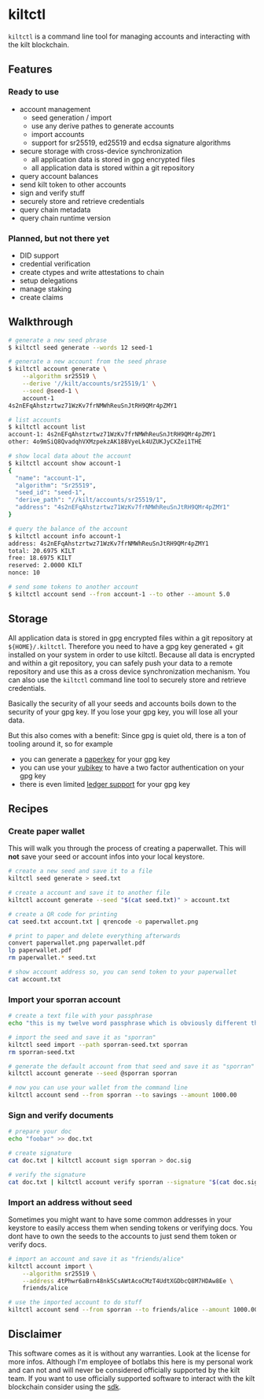 # kiltctl

`kiltctl` is a command line tool for managing accounts and interacting with the kilt blockchain.

## Features

### Ready to use

* account management
    * seed generation / import
    * use any derive pathes to generate accounts
    * import accounts
    * support for sr25519, ed25519 and ecdsa signature algorithms
* secure storage with cross-device synchronization
    * all application data is stored in gpg encrypted files
    * all application data is stored within a git repository
* query account balances
* send kilt token to other accounts
* sign and verify stuff
* securely store and retrieve credentials
* query chain metadata
* query chain runtime version

### Planned, but not there yet

* DID support
* credential verification
* create ctypes and write attestations to chain
* setup delegations
* manage staking
* create claims

## Walkthrough

```bash
# generate a new seed phrase
$ kiltctl seed generate --words 12 seed-1

# generate a new account from the seed phrase
$ kiltctl account generate \
    --algorithm sr25519 \
    --derive '//kilt/accounts/sr25519/1' \
    --seed @seed-1 \
    account-1
4s2nEFqAhstzrtwz71WzKv7frNMWhReuSnJtRH9QMr4pZMY1

# list accounts
$ kiltctl account list
account-1: 4s2nEFqAhstzrtwz71WzKv7frNMWhReuSnJtRH9QMr4pZMY1
other: 4o9mSiQ8QvadqhVXMzpekzAK18BVyeLk4UZUKJyCXZei1THE

# show local data about the account
$ kiltctl account show account-1
{
  "name": "account-1",
  "algorithm": "Sr25519",
  "seed_id": "seed-1",
  "derive_path": "//kilt/accounts/sr25519/1",
  "address": "4s2nEFqAhstzrtwz71WzKv7frNMWhReuSnJtRH9QMr4pZMY1"
}

# query the balance of the account
$ kiltctl account info account-1
address: 4s2nEFqAhstzrtwz71WzKv7frNMWhReuSnJtRH9QMr4pZMY1
total: 20.6975 KILT
free: 18.6975 KILT
reserved: 2.0000 KILT
nonce: 10

# send some tokens to another account
$ kiltctl account send --from account-1 --to other --amount 5.0
```

## Storage

All application data is stored in gpg encrypted files within a git repository at `${HOME}/.kiltctl`. Therefore you need to have a gpg key generated + git installed on your system in order to use kiltctl. Because all data is encrypted and within a git repository, you can safely push your data to a remote repository and use this as a cross device synchronization mechanism. You can also use the `kiltctl` command line tool to securely store and retrieve credentials.

Basically the security of all your seeds and accounts boils down to the security of your gpg key. If you lose your gpg key, you will lose all your data. 

But this also comes with a benefit: Since gpg is quiet old, there is a ton of tooling around it, so for example

* you can generate a [paperkey](https://wiki.archlinux.org/title/Paperkey) for your gpg key
* you can use your [yubikey](https://support.yubico.com/hc/en-us/articles/360013790259-Using-Your-YubiKey-with-OpenPGP) to have a two factor authentication on your gpg key
* there is even limited [ledger support](https://support.ledger.com/hc/en-us/articles/115005200649-OpenPGP?docs=true) for your gpg key

## Recipes

### Create paper wallet

This will walk you through the process of creating a paperwallet. This will **not** save your seed or account infos into your local keystore.

```bash
# create a new seed and save it to a file
kiltctl seed generate > seed.txt

# create a account and save it to another file
kiltctl account generate --seed "$(cat seed.txt)" > account.txt

# create a QR code for printing
cat seed.txt account.txt | qrencode -o paperwallet.png

# print to paper and delete everything afterwards
convert paperwallet.png paperwallet.pdf
lp paperwallet.pdf
rm paperwallet.* seed.txt

# show account address so, you can send token to your paperwallet
cat account.txt
```

### Import your sporran account

```bash
# create a text file with your passphrase
echo "this is my twelve word passphrase which is obviously different than this" > sporran-seed.txt

# import the seed and save it as "sporran"
kiltctl seed import --path sporran-seed.txt sporran
rm sporran-seed.txt

# generate the default account from that seed and save it as "sporran"
kiltctl account generate --seed @sporran sporran

# now you can use your wallet from the command line
kiltctl account send --from sporran --to savings --amount 1000.00
```

### Sign and verify documents

```bash
# prepare your doc
echo "foobar" >> doc.txt

# create signature
cat doc.txt | kiltctl account sign sporran > doc.sig

# verify the signature
cat doc.txt | kiltctl account verify sporran --signature "$(cat doc.sig)" && echo "success!"
```

### Import an address without seed

Sometimes you might want to have some common addresses in your keystore to easily access them when sending tokens or verifying docs.
You dont have to own the seeds to the accounts to just send them token or verify docs.

```bash
# import an account and save it as "friends/alice"
kiltctl account import \
    --algorithm sr25519 \
    --address 4tPhwr6aBrn48nk5CsAWtAcoCMzT4UdtXGDbcQ8M7HDAw8Ee \
    friends/alice

# use the imported account to do stuff
kiltctl account send --from sporran --to friends/alice --amount 1000.00
```

## Disclaimer

This software comes as it is without any warranties. Look at the license for more infos. Although I'm employee of botlabs this here is my personal work and can not and will never be considered officially supported by the kilt team. If you want to use officially supported software to interact with the kilt blockchain consider using the [sdk](https://github.com/KILTprotocol/sdk-js). 
